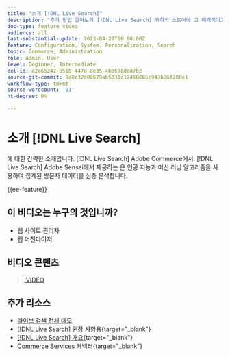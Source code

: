 ```yaml
---
title: "소개 [!DNL Live Search]"
description: "추가 방법 알아보기 [!DNL Live Search] 귀하의 스토어에 고 매력적이고 관련성이 있으며 개인 맞춤화된 쇼핑 경험을 제작합니다."
doc-type: feature video
audience: all
last-substantial-update: 2023-04-27T00:00:00Z
feature: Configuration, System, Personalization, Search
topic: Commerce, Administration
role: Admin, User
level: Beginner, Intermediate
exl-id: a2a65242-9510-447d-8e35-4b9698ddd7b2
source-git-commit: 0a8c32d06679ab5331c12460885c943b86f280e1
workflow-type: tm+mt
source-wordcount: '91'
ht-degree: 0%

---
```


# 소개 [!DNL Live Search]

에 대한 간략한 소개입니다. [!DNL Live Search] Adobe Commerce에서. [!DNL Live Search] Adobe Sensei에서 제공하는 은 인공 지능과 머신 러닝 알고리즘을 사용하여 집계된 방문자 데이터를 심층 분석합니다.

{{ee-feature}}

## 이 비디오는 누구의 것입니까?

- 웹 사이트 관리자
- 웹 머천다이저

## 비디오 콘텐츠

>[!VIDEO](https://video.tv.adobe.com/v/3418797?learn=on)


## 추가 리소스

- [라이브 검색 전체 데모](../capabilities/live-search-full-demonstration.md)
- [[!DNL Live Search] 권장 사항용](https://experienceleague.adobe.com/docs/commerce-learn/tutorials/marketing/live-search-recommendations.html){target="_blank"}
- [[!DNL Live Search] 개요](https://experienceleague.adobe.com/docs/commerce-merchant-services/live-search/overview.html){target="_blank"}
- [Commerce Services 커넥터](https://experienceleague.adobe.com/docs/commerce-merchant-services/user-guides/integration-services/saas.html){target="_blank"}
